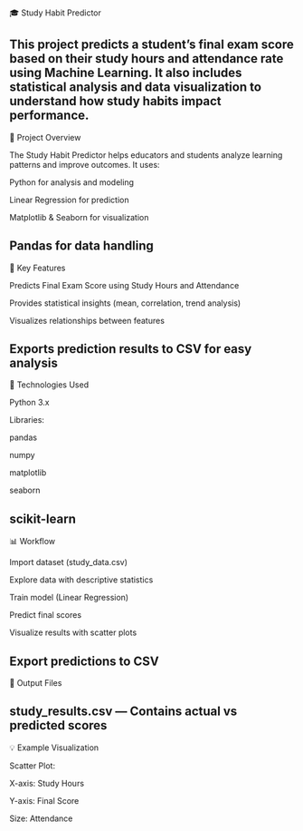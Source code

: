 🎓 Study Habit Predictor

This project predicts a student’s final exam score based on their study hours and attendance rate using Machine Learning. It also includes statistical analysis and data visualization to understand how study habits impact performance.
----
🚀 Project Overview

The Study Habit Predictor helps educators and students analyze learning patterns and improve outcomes.
It uses:

Python for analysis and modeling

Linear Regression for prediction

Matplotlib & Seaborn for visualization

Pandas for data handling
----
🧠 Key Features

Predicts Final Exam Score using Study Hours and Attendance

Provides statistical insights (mean, correlation, trend analysis)

Visualizes relationships between features

Exports prediction results to CSV for easy analysis
----
🧩 Technologies Used

Python 3.x

Libraries:

pandas

numpy

matplotlib

seaborn

scikit-learn
---
📊 Workflow

Import dataset (study_data.csv)

Explore data with descriptive statistics

Train model (Linear Regression)

Predict final scores

Visualize results with scatter plots

Export predictions to CSV
---
📁 Output Files

study_results.csv — Contains actual vs predicted scores
---
💡 Example Visualization

Scatter Plot:

X-axis: Study Hours

Y-axis: Final Score

Size: Attendance

